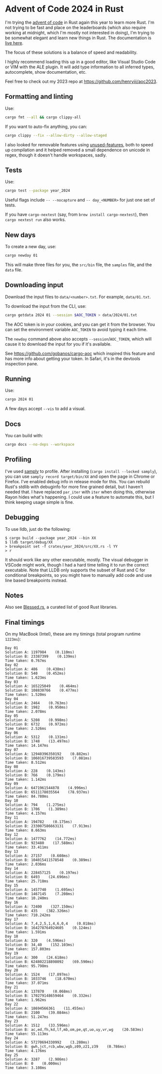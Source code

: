 # Advent of Code 2024 in Rust

I'm trying the [advent of code](https://adventofcode.com/2024) in Rust again this
year to learn more Rust. I'm not trying to be fast and place on the leaderboards
(which also require working at midnight, which I'm mostly not interested in
doing), I'm trying to be somewhat elegant and learn new things in Rust. The
documentation is [live here](https://henryiii.github.io/aoc2024).

The focus of these solutions is a balance of speed and readability.

I highly recommend loading this up in a good editor, like Visual Studio Code or
VIM with the ALE plugin. It will add type information to all inferred types,
autocomplete, show documentation, etc.

Feel free to check out my 2023 repo at <https://github.com/henryiii/aoc2023>.

## Formatting and linting

Use:

```bash
cargo fmt --all && cargo clippy-all
```

If you want to auto-fix anything, you can:

```bash
cargo clippy --fix --allow-dirty --allow-staged
```

I also looked for removable features using
[unused-features](https://crates.io/crates/cargo-unused-features), both to
speed up compilation and it helped removed a small dependence on unicode in
regex, though it doesn't handle workspaces, sadly.

## Tests

Use:

```bash
cargo test --package year_2024
```

Useful flags include `-- --nocapture` and `-- day_<NUMBER>` for just one set of tests.

If you have `cargo-nextest` (say, from `brew install cargo-nextest`), then
`cargo nextest run` also works.

## New days

To create a new day, use:

```bash
cargo newday 01
```

This will make three files for you, the `src/bin` file, the `samples` file, and
the `data` file.

## Downloading input

Download the input files to `data/<number>.txt`. For example, `data/01.txt`.

To download the input from the CLI, use:

```bash
cargo getdata 2024 01 --session $AOC_TOKEN > data/2024/01.txt
```

The AOC token is in your cookies, and you can get it from the browser. You can
set the environment variable `AOC_TOKEN` to avoid typing it each time.

The `newday` command above also accepts `--session`/`AOC_TOKEN`, which will
cause it to download the input for you if it's available.

See <https://github.com/gobanos/cargo-aoc> which inspired this feature and has
more info about getting your token. In Safari, it's in the devtools inspection
pane.

## Running

Use:

```bash
cargo 2024 01
```

A few days accept `--vis` to add a visual.

## Docs

You can build with:

```bash
cargo docs --no-deps --workspace
```

## Profiling

I've used [samply](https://github.com/mstange/samply) to profile. After
installing (`cargo install --locked samply`), you can use `samply record
target/bin/XX` and open the page in Chrome or Firefox. I've enabled debug info
in release mode for this. You can rebuild Rust's stdlib with debuginfo for more
fine grained detail, but I haven't needed that. I have replaced `par_iter` with
`iter` when doing this, otherwise Rayon hides what's happening. I could use a
feature to automate this, but I think keeping usage simple is fine.

## Debugging

To use lldb, just do the following:

```console
$ cargo build --package year_2024 --bin XX
$ lldb target/debug/XX
> breakpoint set -f crates/year_2024/src/XX.rs -l YY
> r
```

It should work like any other executable, mostly. The visual debugger in VSCode
might work, though I had a hard time telling it to run the correct executable.
Note that LLDB only supports the subset of Rust and C for conditional
breakpoints, so you might have to manually add code and use line based
breakpoints instead.

## Notes

Also see [Blessed.rs](https://blessed.rs), a curated list of good Rust libraries.


## Final timings

On my MacBook (Intel), these are my timings (total program runtime `1223ms`):

```text
Day 01
Solution A: 1197984    (0.110ms)
Solution B: 23387399    (0.139ms)
Time taken: 0.767ms
Day 02
Solution A: 486    (0.438ms)
Solution B: 540    (0.452ms)
Time taken: 1.623ms
Day 03
Solution A: 165225049    (0.464ms)
Solution B: 108830766    (0.477ms)
Time taken: 1.520ms
Day 04
Solution A: 2464    (0.763ms)
Solution B: 1982    (0.950ms)
Time taken: 2.078ms
Day 05
Solution A: 5208    (0.998ms)
Solution B: 6732    (0.972ms)
Time taken: 2.526ms
Day 06
Solution A: 5312    (0.131ms)
Solution B: 1748    (13.497ms)
Time taken: 14.147ms
Day 07
Solution A: 12940396350192    (0.882ms)
Solution B: 106016739583593    (7.081ms)
Time taken: 8.512ms
Day 08
Solution A: 228    (0.143ms)
Solution B: 766    (0.179ms)
Time taken: 1.142ms
Day 09
Solution A: 6471961544878    (4.996ms)
Solution B: 6511178035564    (78.937ms)
Time taken: 84.780ms
Day 10
Solution A: 794    (1.275ms)
Solution B: 1706    (1.389ms)
Time taken: 4.157ms
Day 11
Solution A: 194782    (0.175ms)
Solution B: 233007586663131    (7.913ms)
Time taken: 8.663ms
Day 12
Solution A: 1477762    (14.772ms)
Solution B: 923480    (17.588ms)
Time taken: 33.411ms
Day 13
Solution A: 27157    (0.608ms)
Solution B: 104015411578548    (0.389ms)
Time taken: 2.036ms
Day 14
Solution A: 228457125    (0.197ms)
Solution B: 6493    (24.696ms)
Time taken: 25.718ms
Day 15
Solution A: 1457740    (1.695ms)
Solution B: 1467145    (7.208ms)
Time taken: 10.240ms
Day 16
Solution A: 72400    (327.150ms)
Solution B: 435    (382.326ms)
Time taken: 710.242ms
Day 17
Solution A: 7,4,2,5,1,4,6,0,4    (0.018ms)
Solution B: 164278764924605    (0.124ms)
Time taken: 1.591ms
Day 18
Solution A: 320    (4.596ms)
Solution B: 34,40    (152.103ms)
Time taken: 157.803ms
Day 19
Solution A: 300    (24.618ms)
Solution B: 624802218898092    (69.590ms)
Time taken: 95.798ms
Day 20
Solution A: 1524    (17.897ms)
Solution B: 1033746    (18.670ms)
Time taken: 37.071ms
Day 21
Solution A: 137870    (0.068ms)
Solution B: 170279148659464    (0.332ms)
Time taken: 1.962ms
Day 22
Solution A: 18694566361    (11.455ms)
Solution B: 2100    (39.084ms)
Time taken: 51.247ms
Day 23
Solution A: 1512    (33.596ms)
Solution B: ac,ed,fh,kd,lf,mb,om,pe,qt,uo,uy,vr,wg    (20.583ms)
Time taken: 55.113ms
Day 24
Solution A: 57270694330992    (3.280ms)
Solution B: gwh,jct,rcb,wbw,wgb,z09,z21,z39    (0.786ms)
Time taken: 4.176ms
Day 25
Solution A: 3287    (2.986ms)
Solution B: 0    (0.000ms)
Time taken: 3.108ms
```
